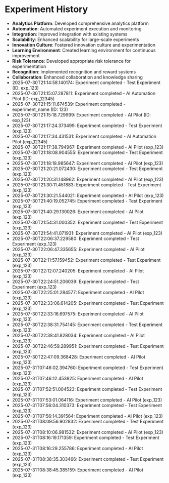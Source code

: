 # Experiment History

- **Analytics Platform**: Developed comprehensive analytics platform
- **Automation**: Automated experiment execution and monitoring
- **Integration**: Improved integration with existing systems
- **Scalability**: Enhanced scalability for large-scale experiments
- **Innovation Culture**: Fostered innovation culture and experimentation
- **Learning Environment**: Created learning environment for continuous improvement
- **Risk Tolerance**: Developed appropriate risk tolerance for experimentation
- **Recognition**: Implemented recognition and reward systems
- **Collaboration**: Enhanced collaboration and knowledge sharing
- 2025-07-30T21:14:58.140174: Experiment completed - Test Experiment (ID: exp_123)
- 2025-07-30T21:15:07.287811: Experiment completed - AI Automation Pilot (ID: exp_12345)
- 2025-07-30T21:15:11.674539: Experiment completed - experiment_name (ID: 123)
- 2025-07-30T21:15:18.729999: Experiment completed - AI Pilot (ID: exp_123)
- 2025-07-30T21:17:24.373499: Experiment completed - Test Experiment (exp_123)
- 2025-07-30T21:17:34.431531: Experiment completed - AI Automation Pilot (exp_12345)
- 2025-07-30T21:17:38.794967: Experiment completed - AI Pilot (exp_123)
- 2025-07-30T21:18:08.904555: Experiment completed - Test Experiment (exp_123)
- 2025-07-30T21:18:18.985647: Experiment completed - AI Pilot (exp_123)
- 2025-07-30T21:20:21.072430: Experiment completed - Test Experiment (exp_123)
- 2025-07-30T21:20:31.148962: Experiment completed - AI Pilot (exp_123)
- 2025-07-30T21:30:11.451883: Experiment completed - Test Experiment (exp_123)
- 2025-07-30T21:30:21.544021: Experiment completed - AI Pilot (exp_123)
- 2025-07-30T21:40:19.052745: Experiment completed - Test Experiment (exp_123)
- 2025-07-30T21:40:29.130026: Experiment completed - AI Pilot (exp_123)
- 2025-07-30T21:54:31.000352: Experiment completed - Test Experiment (exp_123)
- 2025-07-30T21:54:41.071931: Experiment completed - AI Pilot (exp_123)
- 2025-07-30T22:06:37.229580: Experiment completed - Test Experiment (exp_123)
- 2025-07-30T22:06:47.335655: Experiment completed - AI Pilot (exp_123)
- 2025-07-30T22:11:57.159452: Experiment completed - Test Experiment (exp_123)
- 2025-07-30T22:12:07.240205: Experiment completed - AI Pilot (exp_123)
- 2025-07-30T22:24:51.206039: Experiment completed - Test Experiment (exp_123)
- 2025-07-30T22:25:01.284577: Experiment completed - AI Pilot (exp_123)
- 2025-07-30T22:33:06.614205: Experiment completed - Test Experiment (exp_123)
- 2025-07-30T22:33:16.697575: Experiment completed - AI Pilot (exp_123)
- 2025-07-30T22:38:31.754145: Experiment completed - Test Experiment (exp_123)
- 2025-07-30T22:38:41.828034: Experiment completed - AI Pilot (exp_123)
- 2025-07-30T22:46:59.289951: Experiment completed - Test Experiment (exp_123)
- 2025-07-30T22:47:09.368428: Experiment completed - AI Pilot (exp_123)
- 2025-07-31T07:46:02.394760: Experiment completed - Test Experiment (exp_123)
- 2025-07-31T07:46:12.453925: Experiment completed - AI Pilot (exp_123)
- 2025-07-31T07:52:51.004523: Experiment completed - Test Experiment (exp_123)
- 2025-07-31T07:53:01.064116: Experiment completed - AI Pilot (exp_123)
- 2025-07-31T07:56:04.310373: Experiment completed - Test Experiment (exp_123)
- 2025-07-31T07:56:14.391564: Experiment completed - AI Pilot (exp_123)
- 2025-07-31T08:09:56.902832: Experiment completed - Test Experiment (exp_123)
- 2025-07-31T08:10:06.981532: Experiment completed - AI Pilot (exp_123)
- 2025-07-31T08:16:19.171359: Experiment completed - Test Experiment (exp_123)
- 2025-07-31T08:16:29.255786: Experiment completed - AI Pilot (exp_123)
- 2025-07-31T08:38:35.303466: Experiment completed - Test Experiment (exp_123)
- 2025-07-31T08:38:45.385159: Experiment completed - AI Pilot (exp_123)

